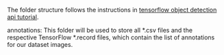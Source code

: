 The folder structure follows the instructions in
[tensorflow object detection api tutorial](https://tensorflow-object-detection-api-tutorial.readthedocs.io/en/latest/training.html).

annotations: This folder will be used to store all *.csv files and the respective TensorFlow *.record files, which contain the list of annotations for our dataset images.
